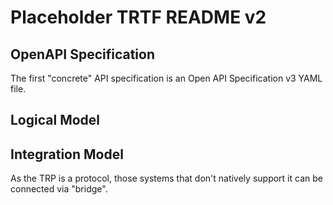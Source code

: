 # Placeholder TRTF README v2


## OpenAPI Specification

The first "concrete" API specification is an Open API Specification v3 YAML file.

## Logical Model



## Integration Model

As the TRP is a protocol, those systems that don't natively support it can be connected via "bridge". 


